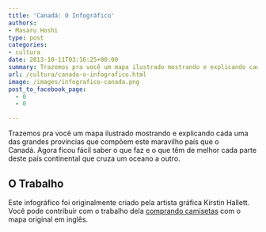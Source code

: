 ```yaml
---
title: 'Canadá: O Infográfico'
authors:
- Masaru Hoshi
type: post
categories:
- cultura
date: 2013-10-11T03:16:25+00:00
summary: Trazemos pra você um mapa ilustrado mostrando e explicando cada uma das grandes províncias que compõem este maravilho país que o Canadá. Agora ficou fácil saber o que faz e o que têm de melhor cada parte deste país continental que cruza um oceano a outro.
url: /cultura/canada-o-infografico.html
image: /images/infografico-canada.png
post_to_facebook_page:
  - 0
  - 0

---
```

Trazemos pra você um mapa ilustrado mostrando e explicando cada uma das grandes províncias que compõem este maravilho país que o Canadá. Agora ficou fácil saber o que faz e o que têm de melhor cada parte deste país continental que cruza um oceano a outro.

## O Trabalho

Este infográfico foi originalmente criado pela artista gráfica Kirstin Hallett. Você pode contribuir com o trabalho dela <a href="http://www.makevancouver.com/Content/MAKE/Main-Pages/Feature-Artist/Feature-Artist.asp" target="_blank">comprando camisetas</a> com o mapa original em inglês.